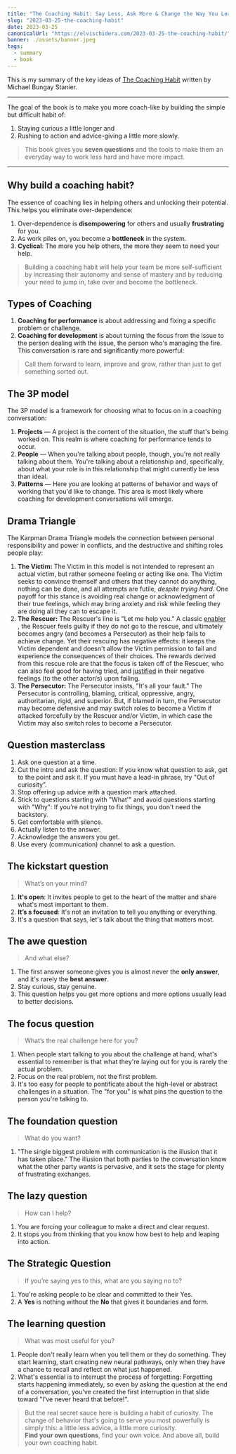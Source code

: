 ```yaml
---
title: "The Coaching Habit: Say Less, Ask More & Change the Way You Lead Forever — Book summary"
slug: "2023-03-25-the-coaching-habit"
date: 2023-03-25
canonicalUrl: "https://elvischidera.com/2023-03-25-the-coaching-habit/"
banner: ./assets/banner.jpeg
tags:
  - summary
  - book
---
```


This is my summary of the key ideas of [The Coaching Habit](https://amzn.to/3lIqr16) written by Michael Bungay Stanier.

-----

The goal of the book is to make you more coach-like by building the simple but difficult habit of:
1. Staying curious a little longer and
2. Rushing to action and advice-giving a little more slowly.

> This book gives you **seven questions** and the tools to make them an everyday way to work less hard and have more impact.  

-----

## Why build a coaching habit?
The essence of coaching lies in helping others and unlocking their potential. This helps you eliminate over-dependence:
1. Over-dependence is **disempowering** for others and usually **frustrating** for you.
2. As work piles on, you become a **bottleneck** in the system.
3. **Cyclical**: The more you help others, the more they seem to need your help.
> Building a coaching habit will help your team be more self-sufficient by increasing their autonomy and sense of mastery and by reducing your need to jump in, take over and become the bottleneck.  

## Types of Coaching
1. **Coaching for performance** is about addressing and fixing a specific problem or challenge.
2. **Coaching for development** is about turning the focus from the issue to the person dealing with the issue, the person who's managing the fire. This conversation is rare and significantly more powerful:
> Call them forward to learn, improve and grow, rather than just to get something sorted out.  

## The 3P model
The 3P model is a framework for choosing what to focus on in a coaching conversation:
1. **Projects** — A project is the content of the situation, the stuff that's being worked on. This realm is where coaching for performance tends to occur.
2. **People** — When you're talking about people, though, you're not really
talking about them. You're talking about a relationship and, specifically, about what your role is in this relationship that might currently be less than ideal.
3. **Patterns** — Here you are looking at patterns of behavior and ways of working that you'd like to change. This area is most likely where coaching for development conversations will emerge.

## Drama Triangle
The Karpman Drama Triangle models the connection between personal responsibility and power in conflicts, and the destructive and shifting roles people play:
1. **The Victim:** The Victim in this model is not intended to represent an actual victim, but rather someone feeling or acting like one. The Victim seeks to convince themself and others that they cannot do anything, nothing can be done, and all attempts are futile, _despite trying hard_. One payoff for this stance is avoiding real change or acknowledgment of their true feelings, which may bring anxiety and risk while feeling they are doing all they can to escape it.
2. **The Rescuer:** The Rescuer's line is "Let me help you." A classic  [enabler](https://en.m.wikipedia.org/wiki/Enabling) , the Rescuer feels guilty if they do not go to the rescue, and ultimately becomes angry (and becomes a Persecutor) as their help fails to achieve change. Yet their rescuing has negative effects: it keeps the Victim dependent and doesn't allow the Victim permission to fail and experience the consequences of their choices. The rewards derived from this rescue role are that the focus is taken off of the Rescuer, who can also feel good for having tried, and  [justified](https://en.m.wikipedia.org/wiki/Victim_blaming)  in their negative feelings (to the other actor/s) upon failing.
3. **The Persecutor:** The Persecutor insists, "It's all your fault." The Persecutor is controlling, blaming, critical, oppressive, angry, authoritarian, rigid, and superior. But, if blamed in turn, the Persecutor may become defensive and may switch roles to become a Victim if attacked forcefully by the Rescuer and/or Victim, in which case the Victim may also switch roles to become a Persecutor.

## Question masterclass
1. Ask one question at a time.
2. Cut the intro and ask the question: If you know what question to ask, get to the point and ask it. If you must have a lead-in phrase, try "Out of curiosity”.
3. Stop offering up advice with a question mark attached.
4. Stick to questions starting with "What'" and avoid questions starting with "Why": If you’re not trying to fix things, you don't need the backstory.
5. Get comfortable with silence.
6. Actually listen to the answer.
7. Acknowledge the answers you get.
8. Use every (communication) channel to ask a question.

## The kickstart question
> What’s on your mind?  

1. **It's open**: It invites people to get to the heart of the matter and share what's most important to them.
2. **It’s s focused**: It's not an invitation to tell you anything or everything.
3. It's a question that says, let's talk about the thing that matters most.

## The awe question
> And what else?  

1. The first answer someone gives you is almost never the **only answer**, and it's rarely the **best answer**.
2. Stay curious, stay genuine.
3. This question helps you get more options and more options usually lead to better decisions.

## The focus question
> What’s the real challenge here for you?  

1. When people start talking to you about the challenge at hand, what's essential to remember is that what they're laying out for you is rarely the actual problem.
2. Focus on the real problem, not the first problem.
3. It's too easy for people to pontificate about the high-level or abstract challenges in a situation. The "for you" is what pins the question to the person
you're talking to.

## The foundation question
> What do you want?  

1. "The single biggest problem with communication is the illusion that it has taken place." The illusion that both parties to the conversation know what the other party wants is pervasive, and it sets the stage for plenty of frustrating exchanges.

## The lazy question
> How can I help?  

1. You are forcing your colleague to make a direct and clear request.
2. It stops you from thinking that you know how best to help and leaping into action.

## The Strategic Question
> If you’re saying yes to this, what are you saying no to?  

1. You're asking people to be clear and committed to their Yes.
2. A **Yes** is nothing without the **No** that gives it boundaries and form.

## The learning question
> What was most useful for you?  

1. People don't really learn when you tell them or they do something. They start learning, start creating new neural pathways, only when they have a chance to recall and reflect on what just happened.
2. What's essential is to interrupt the process of forgetting: Forgetting starts happening immediately, so even by asking the question at the end of a conversation, you've created the first interruption in that slide toward "I've never heard that before!".

> But the real secret sauce here is building a habit of curiosity. The change of behavior that's going to serve you most powerfully is simply this: a little less advice, a little more curiosity.  
> **Find your own questions**, find your own voice. And above all, build your own coaching habit.  